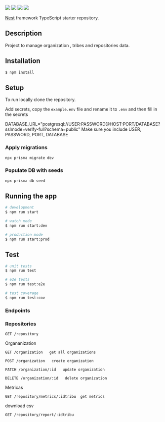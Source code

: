 <a><img src="https://img.shields.io/badge/Node-v18.16.0-blue"></a>
<a><img src="https://img.shields.io/badge/Nestjs-9.0.0-red"></a>
<a><img src="https://img.shields.io/badge/Prisma-ORM-brightgreen"></a>
<a><img src="https://img.shields.io/badge/Jest-testing-yellow"></a>


[Nest](https://github.com/nestjs/nest) framework TypeScript starter repository.

## Description

Project to manage organization , tribes and repositories data.

## Installation

```bash
$ npm install
```
## Setup
To run locally clone the repository.

Add secrets, copy the `example.env` file and rename it to `.env` and then fill in the secrets

DATABASE_URL="postgresql://USER:PASSWORD@HOST:PORT/DATABASE?sslmode=verify-full?schema=public"
Make sure you include USER, PASSWORD, PORT, DATABASE

### Apply migrations
```bash
npx prisma migrate dev
```

### Populate DB with seeds
```bash
npx prisma db seed
```

## Running the app

```bash
# development
$ npm run start

# watch mode
$ npm run start:dev

# production mode
$ npm run start:prod
```

## Test

```bash
# unit tests
$ npm run test

# e2e tests
$ npm run test:e2e

# test coverage
$ npm run test:cov
```
### Endpoints
### Repositories
```http
GET /repository
```
Organanization

```http
GET /organization   get all organizations
```

```http
POST /organization   create organization
```

```http
PATCH /organization/:id   update organization
```

```http
DELETE /organization/:id   delete organization
```
Metricas

```http
GET /repository/metrics/:idtribu  get metrics
```
download csv
```http
GET /repository/report/:idtribu 
```
